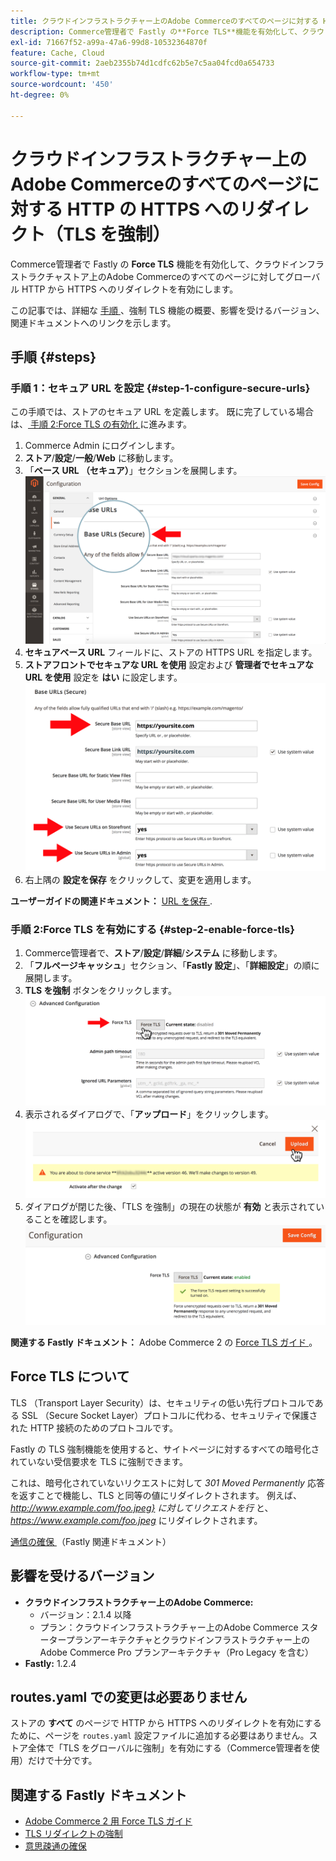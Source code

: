 ```yaml
---
title: クラウドインフラストラクチャー上のAdobe Commerceのすべてのページに対する HTTP の HTTPS へのリダイレクト（TLS を強制）
description: Commerce管理者で Fastly の**Force TLS**機能を有効化して、クラウドインフラストラクチャストア上のAdobe Commerceのすべてのページに対してグローバル HTTP から HTTPS へのリダイレクトを有効にします。
exl-id: 71667f52-a99a-47a6-99d8-10532364870f
feature: Cache, Cloud
source-git-commit: 2aeb2355b74d1cdfc62b5e7c5aa04fcd0a654733
workflow-type: tm+mt
source-wordcount: '450'
ht-degree: 0%

---
```


# クラウドインフラストラクチャー上のAdobe Commerceのすべてのページに対する HTTP の HTTPS へのリダイレクト（TLS を強制）

Commerce管理者で Fastly の **Force TLS** 機能を有効化して、クラウドインフラストラクチャストア上のAdobe Commerceのすべてのページに対してグローバル HTTP から HTTPS へのリダイレクトを有効にします。

この記事では、詳細な [ 手順 ](#steps)、強制 TLS 機能の概要、影響を受けるバージョン、関連ドキュメントへのリンクを示します。

## 手順 {#steps}

### 手順 1：セキュア URL を設定 {#step-1-configure-secure-urls}

この手順では、ストアのセキュア URL を定義します。 既に完了している場合は、[ 手順 2:Force TLS の有効化 ](#step-2-enable-force-tls) に進みます。

1. Commerce Admin にログインします。
1. **ストア**/**設定**/**一般**/**Web** に移動します。
1. 「**ベース URL （セキュア）**」セクションを展開します。    ![magento-admin_base-urls-secure.png](assets/magento-admin_base-urls-secure.png)
1. **セキュアベース URL** フィールドに、ストアの HTTPS URL を指定します。
1. **ストアフロントでセキュアな URL を使用** 設定および **管理者でセキュアな URL を使用** 設定を **はい** に設定します。    ![magento-admin_base-urls-secure-settings.png](assets/magento-admin_base-urls-secure-settings.png)
1. 右上隅の **設定を保存** をクリックして、変更を適用します。

**ユーザーガイドの関連ドキュメント：**   [URL を保存 ](https://experienceleague.adobe.com/en/docs/commerce-admin/stores-sales/site-store/store-urls).

### 手順 2:Force TLS を有効にする {#step-2-enable-force-tls}

1. Commerce管理者で、**ストア**/**設定**/**詳細**/**システム** に移動します。
1. 「**フルページキャッシュ**」セクション、「**Fastly 設定**」、「**詳細設定**」の順に展開します。
1. **TLS を強制** ボタンをクリックします。    ![magento-admin_force-tls-button.png](assets/magento-admin_force-tls-button.png)
1. 表示されるダイアログで、「**アップロード**」をクリックします。    ![magento-admin_force-tls-confirmation-dialog.png](assets/magento-admin_force-tls-confirmation-dialog.png)
1. ダイアログが閉じた後、「TLS を強制」の現在の状態が **有効** と表示されていることを確認します。    ![magento-admin_force-tls-enabled.png](assets/magento-admin_force-tls-enabled.png)

**関連する Fastly ドキュメント：**   Adobe Commerce 2 の [Force TLS ガイド ](https://github.com/fastly/fastly-magento2/blob/master/Documentation/Guides/FORCE-TLS.md)。

## Force TLS について

TLS （Transport Layer Security）は、セキュリティの低い先行プロトコルである SSL （Secure Socket Layer）プロトコルに代わる、セキュリティで保護された HTTP 接続のためのプロトコルです。

Fastly の TLS 強制機能を使用すると、サイトページに対するすべての暗号化されていない受信要求を TLS に強制できます。

>>
これは、暗号化されていないリクエストに対して *301 Moved Permanently* 応答を返すことで機能し、TLS と同等の値にリダイレクトされます。 例えば、*http://www.example.com/foo.jpeg} に対してリクエストを行* と、*https://www.example.com/foo.jpeg* にリダイレクトされます。

[ 通信の確保 ](https://docs.fastly.com/guides/securing-communications/) （Fastly 関連ドキュメント）

## 影響を受けるバージョン

* **クラウドインフラストラクチャー上のAdobe Commerce:**
   * バージョン：2.1.4 以降
   * プラン：クラウドインフラストラクチャー上のAdobe Commerce スタータープランアーキテクチャとクラウドインフラストラクチャー上のAdobe Commerce Pro プランアーキテクチャ（Pro Legacy を含む）
* **Fastly:** 1.2.4

## routes.yaml での変更は必要ありません

ストアの **すべて** のページで HTTP から HTTPS へのリダイレクトを有効にするために、ページを `routes.yaml` 設定ファイルに追加する必要はありません。ストア全体で「TLS をグローバルに強制」を有効にする（Commerce管理者を使用）だけで十分です。

## 関連する Fastly ドキュメント

* [Adobe Commerce 2 用 Force TLS ガイド ](https://github.com/fastly/fastly-magento2/blob/master/Documentation/Guides/FORCE-TLS.md)
* [TLS リダイレクトの強制 ](https://docs.fastly.com/guides/securing-communications/forcing-a-tls-redirect)
* [ 意思疎通の確保 ](https://docs.fastly.com/guides/securing-communications/)
